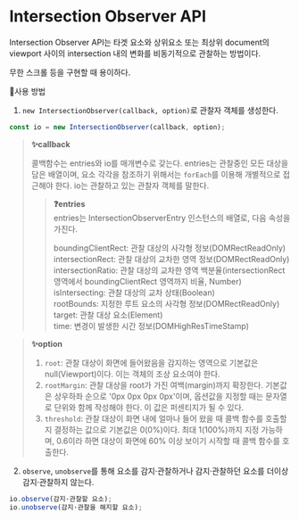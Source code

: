 # Intersection Observer API

Intersection Observer API는 타겟 요소와 상위요소 또는 최상위 document의 viewport 사이의 intersection 내의 변화를 비동기적으로 관찰하는 방법이다.

무한 스크롤 등을 구현할 때 용이하다.

📌사용 방법

1. `new IntersectionObserver(callback, option)`로 관찰자 객체를 생성한다.

```js
const io = new IntersectionObserver(callback, option);
```

> **✨callback**
>
> 콜백함수는 entries와 io를 매개변수로 갖는다. entries는 관찰중인 모든 대상을 담은 배열이며, 요소 각각을 참조하기 위해서는 `forEach`를 이용해 개별적으로 접근해야 한다. io는 관찰하고 있는 관찰자 객체를 말한다.
>
> > **❓entries**  
> > entries는 IntersectionObserverEntry 인스턴스의 배열로, 다음 속성을 가진다.
> >
> > boundingClientRect: 관찰 대상의 사각형 정보(DOMRectReadOnly)  
> > intersectionRect: 관찰 대상의 교차한 영역 정보(DOMRectReadOnly)  
> > intersectionRatio: 관찰 대상의 교차한 영역 백분율(intersectionRect 영역에서 boundingClientRect 영역까지 비율, Number)  
> > isIntersecting: 관찰 대상의 교차 상태(Boolean)  
> > rootBounds: 지정한 루트 요소의 사각형 정보(DOMRectReadOnly)  
> > target: 관찰 대상 요소(Element)  
> > time: 변경이 발생한 시간 정보(DOMHighResTimeStamp)

> **✨option**
>
> 1.  `root`: 관찰 대상이 화면에 들어왔음을 감지하는 영역으로 기본값은 null(Viewport)이다. 이는 객체의 조상 요소여야 한다.
> 2.  `rootMargin`: 관찰 대상을 root가 가진 여백(margin)까지 확장한다. 기본값은 상우하좌 순으로 '0px 0px 0px 0px'이며, 옵션값을 지정할 때는 문자열로 단위와 함께 작성해야 한다. 이 값은 퍼센티지가 될 수 있다.
> 3.  `threshold`: 관찰 대상이 화면 내에 얼마나 들어 왔을 때 콜백 함수를 호출할 지 결정하는 값으로 기본값은 0(0%)이다. 최대 1(100%)까지 지정 가능하며, 0.6이라 하면 대상이 화면에 60% 이상 보이기 시작할 때 콜백 함수를 호출한다.

2. `observe`, `unobserve`를 통해 요소를 감지·관찰하거나 감지·관찰하던 요소를 더이상 감지·관찰하지 않는다.

```js
io.observe(감지·관찰할 요소);
io.unobserve(감지·관찰을 해지할 요소);
```
